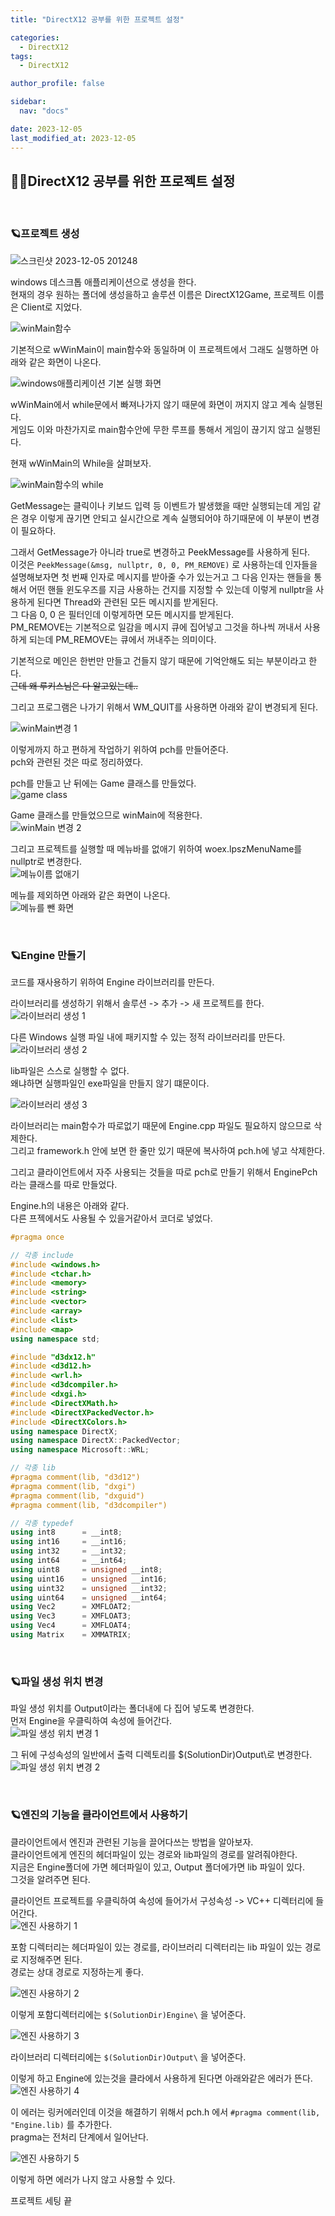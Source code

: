 ```yaml
---
title: "DirectX12 공부를 위한 프로젝트 설정"

categories:
  - DirectX12
tags:
  - DirectX12

author_profile: false

sidebar:
  nav: "docs"

date: 2023-12-05
last_modified_at: 2023-12-05
---
```


## 🙇‍♀️DirectX12 공부를 위한 프로젝트 설정


<br>


### 🪐프로젝트 생성

![스크린샷 2023-12-05 201248](https://github.com/stopresent/DirectX12-Study/assets/86364202/605435ea-fa63-4bb2-83ea-4ed92e78d3ce)

windows 데스크톱 애플리케이션으로 생성을 한다.  
현재의 경우 원하는 폴더에 생성을하고 솔루션 이름은 DirectX12Game, 프로젝트 이름은 Client로 지었다.

![winMain함수](https://github.com/stopresent/DirectX12-Study/assets/86364202/e2412f9e-a210-43ad-b904-fd5f91a55784)

기본적으로 wWinMain이 main함수와 동일하며 이 프로젝트에서 그래도 실행하면 아래와 같은 화면이 나온다.

![windows애플리케이션 기본 실행 화면](https://github.com/stopresent/DirectX12-Study/assets/86364202/8ab78482-6db6-4c3b-9862-2cf3e820c035)

wWinMain에서 while문에서 빠져나가지 않기 때문에 화면이 꺼지지 않고 계속 실행된다.  
게임도 이와 마찬가지로 main함수안에 무한 루프를 통해서 게임이 끊기지 않고 실행된다.  


현재 wWinMain의 While을 살펴보자.  

![winMain함수의 while](https://github.com/stopresent/DirectX12-Study/assets/86364202/af175b6d-a500-47e9-a858-c0c8e79840c7)

GetMessage는 클릭이나 키보드 입력 등 이벤트가 발생했을 때만 실행되는데 게임 같은 경우 이렇게 끊기면 안되고 실시간으로 계속 실행되어야 하기때문에 이 부분이 변경이 필요하다.  

그래서 GetMessage가 아니라 true로 변경하고 PeekMessage를 사용하게 된다.  
이것은 `PeekMessage(&msg, nullptr, 0, 0, PM_REMOVE)` 로 사용하는데 인자들을 설명해보자면 첫 번째 인자로 메시지를 받아줄 수가 있는거고 그 다음 인자는 핸들을 통해서 어떤 핸들 윈도우즈를 지금 사용하는 건지를 지정할 수 있는데 이렇게 nullptr을 사용하게 된다면 Thread와 관련된 모든 메시지를 받게된다.  
그 다음 0, 0 은 필터인데 이렇게하면 모든 메시지를 받게된다.  
PM_REMOVE는 기본적으로 일감을 메시지 큐에 집어넣고 그것을 하나씩 꺼내서 사용하게 되는데 PM_REMOVE는 큐에서 꺼내주는 의미이다.  

기본적으로 메인은 한번만 만들고 건들지 않기 때문에 기억안해도 되는 부분이라고 한다.  
~~근데 왜 루키스님은 다 알고있는데..~~

그리고 프로그램은 나가기 위해서 WM_QUIT를 사용하면 아래와 같이 변경되게 된다.  

![winMain변경 1](https://github.com/stopresent/DirectX12-Study/assets/86364202/63330847-747b-4a9f-a3b0-e6c1410d5cbd)


이렇게까지 하고 편하게 작업하기 위하여 pch를 만들어준다.  
pch와 관련된 것은 따로 정리하였다.  


pch를 만들고 난 뒤에는 Game 클래스를 만들었다.  
![game class](https://github.com/stopresent/DirectX12-Study/assets/86364202/ac1fb46c-f779-4cbb-9ab6-a408f968a5f4)

Game 클래스를 만들었으므로 winMain에 적용한다.  
![winMain 변경 2](https://github.com/stopresent/DirectX12-Study/assets/86364202/82d75fd8-4a5d-4e13-b907-e4666dea84e6)

그리고 프로젝트를 실행할 때 메뉴바를 없애기 위하여 woex.lpszMenuName를 nullptr로 변경한다.  
![메뉴이름 없애기](https://github.com/stopresent/DirectX12-Study/assets/86364202/38d87dc0-c6fb-45b5-9f67-82649d84e441)


메뉴를 제외하면 아래와 같은 화면이 나온다.  
![메뉴를 뺀 화면](https://github.com/stopresent/DirectX12-Study/assets/86364202/41fc3435-e73e-4be8-ac76-10f0a43a1d01)

<br/>

### 🪐Engine 만들기

코드를 재사용하기 위하여 Engine 라이브러리를 만든다.  

라이브러리를 생성하기 위해서 솔루션 -> 추가 -> 새 프로젝트를 한다.  
![라이브러리 생성 1](https://github.com/stopresent/DirectX12-Study/assets/86364202/db8aa4b1-bd9c-435d-9467-ebcacda018de)

다른 Windows 실행 파일 내에 패키지할 수 있는 정적 라이브러리를 만든다.  
![라이브러리 생성 2](https://github.com/stopresent/DirectX12-Study/assets/86364202/fb6f2cd6-9c30-45cb-857a-7819a8abee1b)

lib파일은 스스로 실행할 수 없다.  
왜냐하면 실행파일인 exe파일을 만들지 않기 떄문이다.  

![라이브러리 생성 3](https://github.com/stopresent/DirectX12-Study/assets/86364202/20086e03-583a-4310-89d0-04d15bed9a77)

라이브러리는 main함수가 따로없기 때문에 Engine.cpp 파일도 필요하지 않으므로 삭제한다.  
그리고 framework.h 안에 보면 한 줄만 있기 때문에 복사하여 pch.h에 넣고 삭제한다.  

그리고 클라이언트에서 자주 사용되는 것들을 따로 pch로 만들기 위해서 EnginePch 라는 클래스를 따로 만들었다.  

Engine.h의 내용은 아래와 같다.  
다른 프젝에서도 사용될 수 있을거같아서 코더로 넣었다.  
```cpp
#pragma once

// 각종 include
#include <windows.h>
#include <tchar.h>
#include <memory>
#include <string>
#include <vector>
#include <array>
#include <list>
#include <map>
using namespace std;

#include "d3dx12.h"
#include <d3d12.h>
#include <wrl.h>
#include <d3dcompiler.h>
#include <dxgi.h>
#include <DirectXMath.h>
#include <DirectXPackedVector.h>
#include <DirectXColors.h>
using namespace DirectX;
using namespace DirectX::PackedVector;
using namespace Microsoft::WRL;

// 각종 lib
#pragma comment(lib, "d3d12")
#pragma comment(lib, "dxgi")
#pragma comment(lib, "dxguid")
#pragma comment(lib, "d3dcompiler")

// 각종 typedef
using int8		= __int8;
using int16		= __int16;
using int32		= __int32;
using int64		= __int64;
using uint8		= unsigned __int8;
using uint16	= unsigned __int16;
using uint32	= unsigned __int32;
using uint64	= unsigned __int64;
using Vec2		= XMFLOAT2;
using Vec3		= XMFLOAT3;
using Vec4		= XMFLOAT4;
using Matrix	= XMMATRIX;
```

<br/>

### 🪐파일 생성 위치 변경

파일 생성 위치를 Output이라는 폴더내에 다 집어 넣도록 변경한다.  
먼저 Engine을 우클릭하여 속성에 들어간다.  
![파일 생성 위치 변경 1](https://github.com/stopresent/DirectX12-Study/assets/86364202/5915ab0f-54f6-4d8b-9bc9-7cf045d3e6e2)

그 뒤에 구성속성의 일반에서 출력 디렉토리를 $(SolutionDir)Output\로 변경한다.  
![파일 생성 위치 변경 2](https://github.com/stopresent/DirectX12-Study/assets/86364202/53792db5-dde8-49bf-8515-7ac2834d45d4)

<br/>

### 🪐엔진의 기능을 클라이언트에서 사용하기

클라이언트에서 엔진과 관련된 기능을 끌어다쓰는 방법을 알아보자.  
클라이언트에게 엔진의 헤더파일이 있는 경로와 lib파일의 경로를 알려줘야한다.  
지금은 Engine폴더에 가면 헤더파일이 있고, Output 폴더에가면 lib 파일이 있다.  
그것을 알려주면 된다.  

클라이언트 프로젝트를 우클릭하여 속성에 들어가서 구성속성 -> VC++ 디렉터리에 들어간다.  
![엔진 사용하기 1](https://github.com/stopresent/DirectX12-Study/assets/86364202/65429b2c-bfa8-41f6-94a4-78a33d151433)

포함 디렉터리는 헤더파일이 있는 경로를, 라이브러리 디렉터리는 lib 파일이 있는 경로로 지정해주면 된다.  
경로는 상대 경로로 지정하는게 좋다.  

![엔진 사용하기 2](https://github.com/stopresent/DirectX12-Study/assets/86364202/e83c8ac7-fd65-4193-bdc0-d19ee982995a)

이렇게 포함디렉터리에는 `$(SolutionDir)Engine\` 을 넣어준다.  

![엔진 사용하기 3](https://github.com/stopresent/DirectX12-Study/assets/86364202/5dcbf6b7-af90-43bc-b185-1782677bb1a8)

라이브러리 디렉터리에는 `$(SolutionDir)Output\` 을 넣어준다.  


이렇게 하고 Engine에 있는것을 클라에서 사용하게 된다면 아래와같은 에러가 뜬다.  
![엔진 사용하기 4](https://github.com/stopresent/DirectX12-Study/assets/86364202/cf19915e-4c1f-46d7-bb84-50e392526faa)

이 에러는 링커에러인데 이것을 해결하기 위해서 pch.h 에서 `#pragma comment(lib, "Engine.lib)` 를 추가한다.  
pragma는 전처리 단계에서 일어난다.  

![엔진 사용하기 5](https://github.com/stopresent/DirectX12-Study/assets/86364202/a45ce400-95b4-40a0-a085-958e65ab867a)

이렇게 하면 에러가 나지 않고 사용할 수 있다.  


프로젝트 세팅 끝